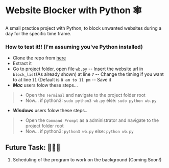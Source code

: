 # Website Blocker with Python  🕸
A small practice project with Python, to block unwanted websites during a day for the specific time frame.  
  
### How to test it!!   (I'm assuming you've Python installed)
 - Clone the repo from [here](https://github.com/Devashish2910/website-blocker)
 - Extract it
 - Go to project folder, open file `wb.py`
  -- Insert the website url in `block_list`(As already shown) at line `7`
  -- Change the timing if you want to at line `11` (Default is `8 am to 11 pm`
  -- Save it
 - ***Mac*** users folow these steps...
 

> - Open the `Terminal` and navigate to the project folder root 
>  - Now...   if python3: `sudo python3 wb.py` 	  else: `sudo python wb.py`

- ***_Windows_*** users folow these steps..
> - Open the `Command Prompt` as a administrator and navigate to the project folder root 
>  - Now...   if python3: `python3 wb.py` 	  else: `python wb.py`

 
 

 

## Future Task: 🤘🏽🤔

 1. Scheduling of the program to work on the background (Coming Soon!)
